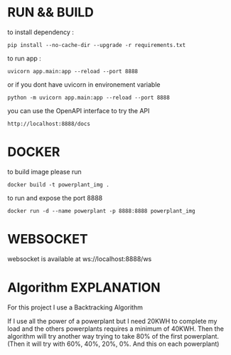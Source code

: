 # RUN && BUILD
to install dependency : 
```
pip install --no-cache-dir --upgrade -r requirements.txt
```
to run app : 
```
uvicorn app.main:app --reload --port 8888
```
or if you dont have uvicorn in environement variable
```
python -m uvicorn app.main:app --reload --port 8888
```

you can use the OpenAPI interface to try the API
```
http://localhost:8888/docs
```

# DOCKER
to build image please run 
```
docker build -t powerplant_img .
```

to run and expose the port 8888
```
docker run -d --name powerplant -p 8888:8888 powerplant_img
```

# WEBSOCKET
websocket is available at ws://localhost:8888/ws

# Algorithm EXPLANATION
For this project I use a Backtracking Algorithm

If I use all the power of a powerplant but I need 20KWH to complete my load and the others powerplants requires a minimum of 40KWH. Then the algorithm will try another way trying to take 80% of the first powerplant. (Then it will try with 60%, 40%, 20%, 0%. And this on each powerplant)
